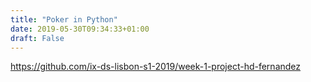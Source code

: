 ```yaml
---
title: "Poker in Python"
date: 2019-05-30T09:34:33+01:00
draft: False
---
```

https://github.com/ix-ds-lisbon-s1-2019/week-1-project-hd-fernandez 
